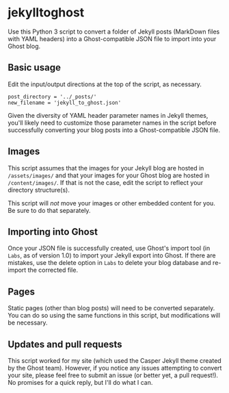# jekylltoghost

Use this Python 3 script to convert a folder of Jekyll posts (MarkDown files with YAML headers) into a Ghost-compatible JSON file to import into your Ghost blog.


## Basic usage

Edit the input/output directions at the top of the script, as necessary.

```
post_directory = '../_posts/'
new_filename = 'jekyll_to_ghost.json'
```

Given the diversity of YAML header parameter names in Jekyll themes, you'll likely need to customize those parameter names in the script before successfully converting your blog posts into a Ghost-compatible JSON file.


## Images

This script assumes that the images for your Jekyll blog are hosted in `/assets/images/` and that your images for your Ghost blog are hosted in `/content/images/`. If that is not the case, edit the script to reflect your directory structure(s).

This script will *not* move your images or other embedded content for you. Be sure to do that separately.


## Importing into Ghost

Once your JSON file is successfully created, use Ghost's import tool (in `Labs`, as of version 1.0) to import your Jekyll export into Ghost. If there are mistakes, use the delete option in `Labs` to delete your blog database and re-import the corrected file.


## Pages

Static pages (other than blog posts) will need to be converted separately. You can do so using the same functions in this script, but modifications will be necessary.

## Updates and pull requests

This script worked for my site (which used the Casper Jekyll theme created by the Ghost team). However, if you notice any issues attempting to convert your site, please feel free to submit an issue (or better yet, a pull request!). No promises for a quick reply, but I'll do what I can.
